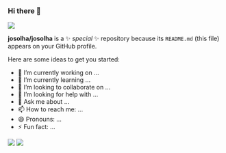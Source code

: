 ### Hi there 👋
<img src="https://capsule-render.vercel.app/api?type=waving&color=auto&height=200&section=header&text=SOLHA'S%nGitHub&fontSize=90" />


**josolha/josolha** is a ✨ _special_ ✨ repository because its `README.md` (this file) appears on your GitHub profile.

Here are some ideas to get you started:

- 🔭 I’m currently working on ...
- 🌱 I’m currently learning ...
- 👯 I’m looking to collaborate on ...
- 🤔 I’m looking for help with ...
- 💬 Ask me about ...
- 📫 How to reach me: ...
- 😄 Pronouns: ...
- ⚡ Fun fact: ...

<img src="https://img.shields.io/badge/이름-색상코드?style=flat-square&logo=로고명&logoColor=로고색"/>
<img src="https://img.shields.io/badge/아이콘내용-바탕색?style=flat&logo=로고이름&logoColor=white"/>

